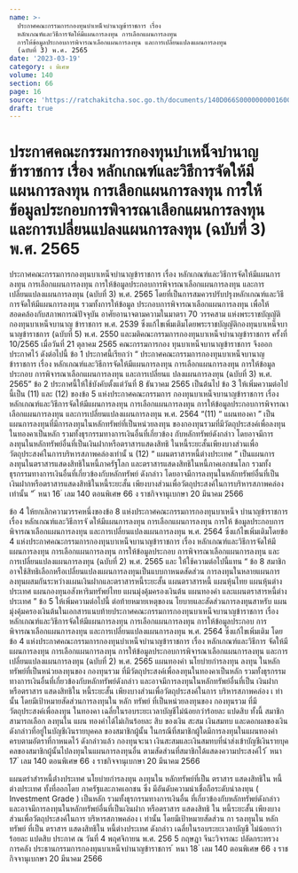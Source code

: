 ```yaml
---
name: >-
  ประกาศคณะกรรมการกองทุนบำเหน็จบำนาญข้าราชการ เรื่อง
  หลักเกณฑ์และวิธีการจัดให้มีแผนการลงทุน การเลือกแผนการลงทุน
  การให้ข้อมูลประกอบการพิจารณาเลือกแผนการลงทุน และการเปลี่ยนแปลงแผนการลงทุน
  (ฉบับที่ 3) พ.ศ. 2565
date: '2023-03-19'
category: ง พิเศษ
volume: 140
section: 66
page: 16
source: 'https://ratchakitcha.soc.go.th/documents/140D066S0000000001600.pdf'
draft: true
---
```


# ประกาศคณะกรรมการกองทุนบำเหน็จบำนาญข้าราชการ เรื่อง หลักเกณฑ์และวิธีการจัดให้มีแผนการลงทุน การเลือกแผนการลงทุน การให้ข้อมูลประกอบการพิจารณาเลือกแผนการลงทุน และการเปลี่ยนแปลงแผนการลงทุน (ฉบับที่ 3) พ.ศ. 2565

ประกาศคณะกรรมการกองทุนบาเหน็จบำนาญข้าราชการ เรื่อง หลักเกณฑ์และวิธีการจัดให้มีแผนการลงทุน การเลือกแผนการลงทุน การให้ข้อมูลประกอบการพิจารณาเลือกแผนการลงทุน และการเปลี่ยนแปลงแผนการลงทุน (ฉบับที่ 3) พ.ศ. 2565 โดยที่เป็นการสมควรปรับปรุงหลักเกณฑ์และวิธีการจัดให้มีแผนการลงทุน รวมทั้งการให้ข้อมูล ประกอบการพิจารณาเลือกแผนการลงทุน เพื่อให้สอดคล้องกับสภาพการณ์ปัจจุบัน อาศัยอานาจตามความในมาตรา 70 วรรคสาม แห่งพระราชบัญญัติกองทุนบาเหน็จบานาญ ข้าราชการ พ.ศ. 2539 ซึ่งแก้ไขเพิ่มเติมโดยพระราชบัญญัติกองทุนบาเหน็จบานาญข้าราชการ (ฉบับที่ 5) พ.ศ. 2550 และมติคณะกรรมการกองทุนบาเหน็จบำนาญข้าราชการ ครั้งที่ 10/2565 เมื่อวันที่ 21 ตุลาคม 2565 คณะกรรมการกอง ทุนบาเหน็จบานาญข้าราชการ จึงออกประกาศไว้ ดังต่อไปนี้ ข้อ 1 ประกาศนี้เรียกว่า “ ประกาศคณะกรรมการกองทุนบาเหน็จบานาญข้าราชการ เรื่อง หลักเกณฑ์และวิธีการจัดให้มีแผนการลงทุน การเลือกแผนการลงทุน การให้ข้อมูลประกอบ การพิจารณาเลือกแผนการลงทุน และการเปลี่ยนแ ปลงแผนการลงทุน (ฉบับที่ 3) พ.ศ. 2565” ข้อ 2 ประกาศนี้ให้ใช้บังคับตั้งแต่วันที่ 8 ธันวาคม 2565 เป็นต้นไป ข้อ 3 ให้เพิ่มความต่อไปนี้เป็น (11) และ (12) ของข้อ 5 แห่งประกาศคณะกรรมการ กองทุนบาเหน็จบานาญข้าราชการ เรื่อง หลักเกณฑ์และวิธีการจัดให้มีแผนการลงทุน การเลือกแผนการลงทุน การให้ข้อมูลประกอบการพิจารณาเลือกแผนการลงทุน และการเปลี่ยนแปลงแผนการลงทุน พ.ศ. 2564 “(11) “ แผนทองคา ” เป็นแผนการลงทุนที่มีการลงทุนในหลักทรัพย์ที่เป็นหน่วยลงทุน ของกองทุนรวมที่มีวัตถุประสงค์เพื่อลงทุนในทองคาเป็นหลัก รวมทั้งธุรกรรมทางการเงินอื่นที่เกี่ยวข้อง กับหลักทรัพย์ดังกล่าว โดยอาจมีการลงทุนในหลักทรัพย์อื่นที่เป็นเงินฝากหรือตราสารแสดงสิทธิ ในหนี้ระยะสั้นเพียงบางส่วนเพื่อวัตถุประสงค์ในการบริหารสภาพคล่องเท่านั้ น (12) “ แผนตราสารหนี้ต่างประเทศ ” เป็นแผนการลงทุนในตราสารแสดงสิทธิในหนี้ภาครัฐโลก และตราสารแสดงสิทธิในหนี้ภาคเอกชนโลก รวมทั้งธุรกรรมทางการเงินอื่นที่เกี่ยวข้องกับหลักทรัพย์ ดังกล่าว โดยอาจมีการลงทุนในหลักทรัพย์อื่นที่เป็นเงินฝากหรือตราสารแสดงสิทธิในหนี้ระยะสั้น เพียงบางส่วนเพื่อวัตถุประสงค์ในการบริหารสภาพคล่องเท่านั้น ” ้ หนา 16 ่ เลม 140 ตอนพิเศษ 66 ง ราชกิจจานุเบกษา 20 มีนาคม 2566

ข้อ 4 ให้ยกเลิกความวรรคหนึ่งของข้อ 8 แห่งประกาศคณะกรรมการกองทุนบาเหน็จ บำนาญข้าราชการ เรื่อง หลักเกณฑ์และวิธีการจั ดให้มีแผนการลงทุน การเลือกแผนการลงทุน การให้ ข้อมูลประกอบการพิจารณาเลือกแผนการลงทุน และการเปลี่ยนแปลงแผนการลงทุน พ.ศ. 2564 ซึ่งแก้ไขเพิ่มเติมโดยข้อ 4 แห่งประกาศคณะกรรมการกองทุนบาเหน็จบานาญข้าราชการ เรื่อง หลักเกณฑ์และวิธีการจัดให้มีแผนการลงทุน การเลือกแผนการลงทุน การให้ข้อมูลประกอบ การพิจารณาเลือกแผนการลงทุน และการเปลี่ยนแปลงแผนการลงทุน (ฉบับที่ 2) พ.ศ. 2565 และ ให้ใช้ความต่อไปนี้แทน “ ข้อ 8 สมาชิกอาจใช้สิทธิเลือกหรือเปลี่ยนแปลงแผนการลงทุนเป็นแบบกาหนดสัดส่วน การลงทุนในหลายแผนการลงทุนผสมกันระหว่างแผนเงินฝากและตราสารหนี้ระยะสั้น แผนตราสารหนี้ แผนหุ้นไทย แผนหุ้นต่างประเทศ แผนกองทุนอสังหาริมทรัพย์ไทย แผนมุ่งคุ้มครองเงินต้น แผนทองคำ และแผนตราสารหนี้ต่างประเทศ ” ข้อ 5 ให้เพิ่มความต่อไปนี้ ต่อท้ายหมายเหตุของน โยบายและสัดส่วนการลงทุนสาหรับ แผนมุ่งคุ้มครองเงินต้นในเอกสารแนบท้ายประกาศคณะกรรมการกองทุนบาเหน็จบานาญข้าราชการ เรื่อง หลักเกณฑ์และวิธีการจัดให้มีแผนการลงทุน การเลือกแผนการลงทุน การให้ข้อมูลประกอบ การพิจารณาเลือกแผนการลงทุน และการเปลี่ยนแปลงแผนการลงทุน พ.ศ. 2564 ซึ่งแก้ไขเพิ่มเติม โดยข้อ 4 แห่งประกาศคณะกรรมการกองทุนบำเหน็จบำนาญข้าราชการ เรื่อง หลักเกณฑ์และวิธีการ จัดให้มีแผนการลงทุน การเลือกแผนการลงทุน การให้ข้อมูลประกอบการพิจารณาเลือกแผนการลงทุน และการเปลี่ยนแปลงแผนการลงทุน (ฉบับที่ 2) พ.ศ. 2565 แผนทองคํา นโยบํายกํารลงทุน ลงทุน ในหลักทรัพย์ที่เป็นหน่วยลงทุนของ กองทุนรวม ที่มีวัตถุประสงค์เพื่อลงทุนในทองคาเป็นหลัก รวมทั้งธุรกรรมทางการเงินอื่นที่เกี่ยวข้องกับหลักทรัพย์ดังกล่าว และอาจมีการลงทุนในหลักทรัพย์อื่นที่เป็น เงินฝาก หรือตราสาร แสดงสิทธิใน หนี้ระยะสั้น เพียงบางส่วนเพื่อวัตถุประสงค์ในการ บริหารสภาพคล่อง เ ท่านั้น โดยมีเป้าหมายสัดส่วนการลงทุนใน หลัก ทรัพย์ ที่เป็นหน่วยลงทุนของ กองทุนรวม ที่มีวัตถุประสงค์เพื่อลงทุน ในทองคา เฉลี่ยในรอบระยะเวลาบัญชีไม่น้อยกว่าร้อยละ แปดสิบ ทั้งนี้ สมาชิกสามารถเลือก ลงทุนใน แผน ทองคำได้ไม่เกินร้อยละ สิบ ของเงิน สะสม เงินสมทบ และดอกผลของเงินดังกล่าวที่อยู่ในบัญชีเงินรายบุคคล ของสมาชิกผู้นั้น ในกรณีที่สมาชิกผู้ใดมีการลงทุนในแผนทองคำครบตามอัตราที่กาหนดไว้ ดังกล่าวแล้ว กองทุนจะนา เงินสะสมและเงินสมทบที่นำส่งเข้าบัญชีเงินรายบุค คลของสมาชิกผู้นั้นไปลงทุนในแผนการลงทุนอื่น ตามสัดส่วนที่สมาชิกได้แสดงความประสงค์ไว้ ้ หนา 17 ่ เลม 140 ตอนพิเศษ 66 ง ราชกิจจานุเบกษา 20 มีนาคม 2566

แผนตรําสํารหนี้ต่ํางประเทศ นโยบํายกํารลงทุน ลงทุนใน หลักทรัพย์ที่เป็น ตราสาร แสดงสิทธิใน หนี้ต่างประเทศ ทั้งที่ออกโดย ภาครัฐและภาคเอกชน ซึ่ง มีอันดับความน่าเชื่อถือระดับน่าลงทุน ( Investment Grade ) เป็นหลัก รวมทั้งธุรกรรมทางการเงินอื่น ที่เกี่ยวข้องกับหลักทรัพย์ดังกล่าว และอาจมีการลงทุนในหลักทรัพย์อื่นที่เป็นเงินฝาก หรือตราสาร แสดงสิทธิ ใน หนี้ระยะสั้น เพียงบางส่วนเพื่อวัตถุประสงค์ในการ บริหารสภาพคล่อง เ ท่านั้น โดยมีเป้าหมายสัดส่วน กา รลงทุนใน หลัก ทรัพย์ ที่เป็น ตราสาร แสดงสิทธิใน หนี้ต่างประเทศ ดังกล่าว เฉลี่ยในรอบระยะเวลาบัญชี ไม่น้อยกว่าร้อยละ แปดสิบ ประกาศ ณ วันที่ 4 พฤศจิกายน พ.ศ. 256 5 กฤษฎา จีนะวิจารณะ ปลัดกระทรวงการคลัง ประธานกรรมการกองทุนบาเหน็จบำนาญข้าราชการ ้ หนา 18 ่ เลม 140 ตอนพิเศษ 66 ง ราชกิจจานุเบกษา 20 มีนาคม 2566
